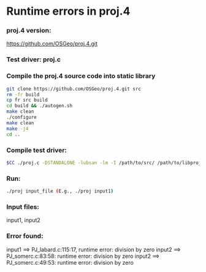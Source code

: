 # Runtime errors in proj.4 

### proj.4 version: 
https://github.com/OSGeo/proj.4.git

### Test driver: proj.c

### Compile the proj.4 source code into static library 
```bash
git clone https://github.com/OSGeo/proj.4.git src
rm -fr build
cp fr src build
cd build && ./autogen.sh
make clean
./configure
make clean
make -j4
cd ..
```

### Compile test driver: 
```bash
$CC ./proj.c -DSTANDALONE -lubsan -lm -I /path/to/src/ /path/to/libproj.a -o proj
```
### Run: 
```bash
./proj input_file (E.g., ./proj input1)
```

### Input files:
input1, input2

### Error found: 
input1 ==> PJ_labard.c:115:17, runtime error: division by zero
input2 ==> PJ_somerc.c:83:58: runtime error: division by zero
input2 ==> PJ_somerc.c:49:53: runtime error: division by zero
